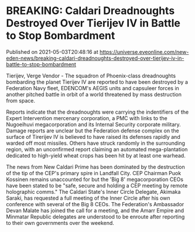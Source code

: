 # BREAKING: Caldari Dreadnoughts Destroyed Over Tierijev IV in Battle to Stop Bombardment
Published on 2021-05-03T20:48:16 at https://universe.eveonline.com/new-eden-news/breaking-caldari-dreadnoughts-destroyed-over-tierijev-iv-in-battle-to-stop-bombardment

Tierijev, Verge Vendor - The squadron of Phoenix-class dreadnoughts bombarding the planet Tierijev IV are reported to have been destroyed by a Federation Navy fleet, EDENCOM's AEGIS units and capsuleer forces in another pitched battle in orbit of a world threatened by mass destruction from space.

Reports indicate that the dreadnoughts were carrying the indentifiers of the Expert Intervention mercenary corporation, a PMC with links to the Nugoeihuvi megacorporation and its Internal Security corporate military. Damage reports are unclear but the Federation defense complex on the surface of Tirerijev IV is believed to have raised its defenses rapidly and warded off most missiles. Others have struck randomly in the surrounding region, with an unconfirmed report claiming an automated mega-plantation dedicated to high-yield wheat crops has been hit by at least one warhead.

The news from New Caldari Prime has been dominated by the destruction of the tip of the CEP's primary spire in Landfall City. CEP Chairman Puok Kossinen remains unaccounted for but the 'Big 8' megacorporation CEOs have been stated to be "safe, secure and holding a CEP meeting by remote holographic comms." The Caldari State's Inner Circle Delegate, Akimaka Saraki, has requested a full meeting of the Inner Circle after his own conference with several of the Big 8 CEOs. The Federation's Ambassador Devan Malate has joined the call for a meeting, and the Amarr Empire and Minmatar Republic delegates are understood to be enroute after reporting to their own governments over the weekend.
